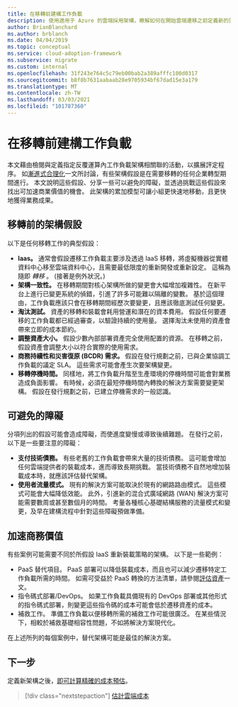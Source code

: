 ```yaml
---
title: 在移轉前建構工作負載
description: 使用適用于 Azure 的雲端採用架構，瞭解如何在開始雲端遷移之前定義新的架構。
author: BrianBlanchard
ms.author: brblanch
ms.date: 04/04/2019
ms.topic: conceptual
ms.service: cloud-adoption-framework
ms.subservice: migrate
ms.custom: internal
ms.openlocfilehash: 31f243e764c5c79eb00bab2a389afffc100d0317
ms.sourcegitcommit: b8f8b7631aabaab28e9705934bf67dad15e3a179
ms.translationtype: MT
ms.contentlocale: zh-TW
ms.lasthandoff: 03/03/2021
ms.locfileid: "101787360"
---
```

# <a name="architect-workloads-prior-to-migration"></a>在移轉前建構工作負載

本文藉由檢閱與定義指定反覆運算內工作負載架構相關聯的活動，以擴展評定程序。 如[漸進式合理化](../../../digital-estate/rationalize.md)一文所討論，有些架構假設是在需要移轉的任何企業轉型期間進行。 本文說明這些假設、分享一些可以避免的障礙，並透過挑戰這些假設來找出可加速商業價值的機會。 此架構的累加模型可讓小組更快速地移動，且更快地獲得業務成果。

## <a name="architecture-assumptions-prior-to-migration"></a>移轉前的架構假設

以下是任何移轉工作的典型假設：

- **Iaas。** 通常會假設遷移工作負載主要涉及透過 IaaS 移轉，將虛擬機器從實體資料中心移至雲端資料中心，且需要最低限度的重新開發或重新設定。 這稱為隨即 *轉移* 。 (接著是例外狀況。)
- **架構一致性。** 在移轉期間對核心架構所做的變更會大幅增加複雜性。 在新平台上進行已變更系統的偵錯，引進了許多可能難以隔離的變數。 基於這個理由，工作負載應該只會在移轉期間經歷次要變更，且應該徹底測試任何變更。
- **淘汰測試。** 資產的移轉和裝載會耗用營運和潛在的資本費用。 假設任何要遷移的工作負載都已經過審查，以驗證持續的使用量。 選擇淘汰未使用的資產會帶來立即的成本節約。
- **調整資產大小。** 假設少數內部部署資產完全使用配置的資源。 在移轉之前，假設資產會調整大小以符合實際的使用需求。
- **商務持續性和災害復原 (BCDR) 需求。** 假設在發行規劃之前，已與企業協調工作負載的議定 SLA。 這些需求可能會產生次要架構變更。
- **移轉停機時間。** 同樣地，將工作負載升階至生產環境的停機時間可能會對業務造成負面影響。 有時候，必須在最短停機時間內轉換的解決方案需要變更架構。 假設在發行規劃之前，已建立停機需求的一般認識。

## <a name="roadblocks-that-can-be-avoided"></a>可避免的障礙

分項列出的假設可能會造成障礙，而使進度變慢或導致後續難題。 在發行之前，以下是一些要注意的障礙：

- **支付技術債務。** 有些老舊的工作負載會帶來大量的技術債務。 這可能會增加任何雲端提供者的裝載成本，進而導致長期挑戰。 當技術債務不自然地增加裝載成本時，就應該評估替代架構。
- **使用者流量模式。** 現有的解決方案可能取決於現有的網路路由模式。 這些模式可能會大幅降低效能。 此外，引進新的混合式廣域網路 (WAN) 解決方案可能需要數周或甚至數個月的時間。 考量各種核心基礎結構服務的流量模式和變更，及早在建構流程中針對這些障礙預做準備。

## <a name="accelerate-business-value"></a>加速商務價值

有些案例可能需要不同於所假設 IaaS 重新裝載策略的架構。 以下是一些範例：

- PaaS 替代項目。 PaaS 部署可以降低裝載成本，而且也可以減少遷移特定工作負載所需的時間。 如需可受益於 PaaS 轉換的方法清單，請參閱[評估資產](./evaluate.md)一文。
- 指令碼式部署/DevOps。 如果工作負載具備現有的 DevOps 部署或其他形式的指令碼式部署，則變更這些指令碼的成本可能會低於遷移資產的成本。
- 補救工作。 準備工作負載以便移轉所需的補救工作可能很廣泛。 在某些情況下，相較於補救基礎相容性問題，不如將解決方案現代化。

在上述所列的每個案例中，替代架構可能是最佳的解決方案。

## <a name="next-steps"></a>下一步

定義新架構之後，[即可計算精確的成本預估](./estimate.md)。

> [!div class="nextstepaction"]
> [估計雲端成本](./estimate.md)
